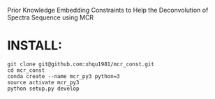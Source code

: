 Prior Knowledge Embedding Constraints to Help the Deconvolution of Spectra Sequence using MCR

# INSTALL:
```console
git clone git@github.com:xhqu1981/mcr_const.git
cd mcr_const
conda create --name mcr_py3 python=3
source activate mcr_py3
python setup.py develop
```

